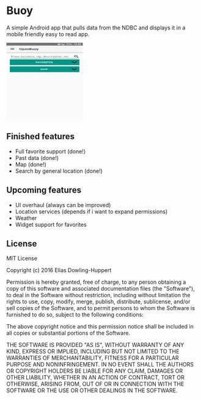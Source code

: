 # Buoy
A simple Android app that pulls data from the NDBC and displays it in a mobile friendly easy to read app.


<img src="/8-9screenshots/Screenshot_20160809-105016.png" width="200" height="200"/>


## Finished features
* Full favorite support (done!)
* Past data (done!)
* Map (done!)
* Search by general location (done!)

## Upcoming features
* UI overhaul (always can be improved)
* Location services (depends if i want to expand permissions)
* Weather
* Widget support for favorites

## License
MIT License

Copyright (c) 2016 Elias Dowling-Huppert

Permission is hereby granted, free of charge, to any person obtaining a copy
of this software and associated documentation files (the "Software"), to deal
in the Software without restriction, including without limitation the rights
to use, copy, modify, merge, publish, distribute, sublicense, and/or sell
copies of the Software, and to permit persons to whom the Software is
furnished to do so, subject to the following conditions:

The above copyright notice and this permission notice shall be included in all
copies or substantial portions of the Software.

THE SOFTWARE IS PROVIDED "AS IS", WITHOUT WARRANTY OF ANY KIND, EXPRESS OR
IMPLIED, INCLUDING BUT NOT LIMITED TO THE WARRANTIES OF MERCHANTABILITY,
FITNESS FOR A PARTICULAR PURPOSE AND NONINFRINGEMENT. IN NO EVENT SHALL THE
AUTHORS OR COPYRIGHT HOLDERS BE LIABLE FOR ANY CLAIM, DAMAGES OR OTHER
LIABILITY, WHETHER IN AN ACTION OF CONTRACT, TORT OR OTHERWISE, ARISING FROM,
OUT OF OR IN CONNECTION WITH THE SOFTWARE OR THE USE OR OTHER DEALINGS IN THE
SOFTWARE.
